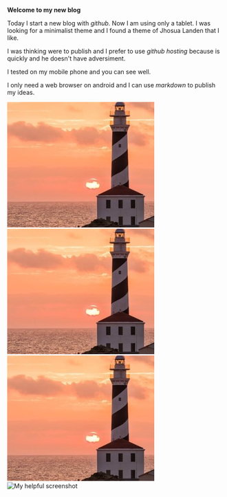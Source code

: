**Welcome to my new blog**

Today I start a new blog with *github*. Now I am using only a tablet. I was looking for a minimalist theme and I found a 
theme of Jhosua Landen that I like.

I was thinking were to publish and I prefer to use *github hosting* because is quickly and he doesn't have adversiment.

I tested on my mobile phone and you can see well.

I only need a web browser on android and I can use *markdown* to publish my ideas.

![x](./images/faro.jpg)
![faro](./images/faro.jpg)
![faro3](./faro.jpg)
![My helpful screenshot](/assets/screenshot.jpg)
